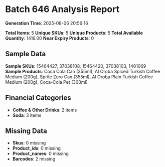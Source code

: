 # Batch 646 Analysis Report

**Generation Time**: 2025-08-06 20:56:16

**Total Items**: 5
**Unique SKUs**: 5
**Unique Products**: 5
**Total Available Quantity**: 1416.00
**Near Expiry Products**: 0

## Sample Data
**Sample SKUs**: 15464427, 37038108, 15464420, 37038103, 1401069
**Sample Products**: Coca Cola Can (355ml), Al Oroba Spiced Turkish Coffee Medium (200g), Sprite Zero Can (355ml), Al Oroba Plain Turkish Coffee Medium (200g), Coca-Cola Pet (300ml)

## Financial Categories
- **Coffee & Other Drinks**: 2 items
- **Soda**: 3 items

## Missing Data
- **Skus**: 0 missing
- **Product_ids**: 0 missing
- **Product_names**: 0 missing
- **Barcodes**: 2 missing
